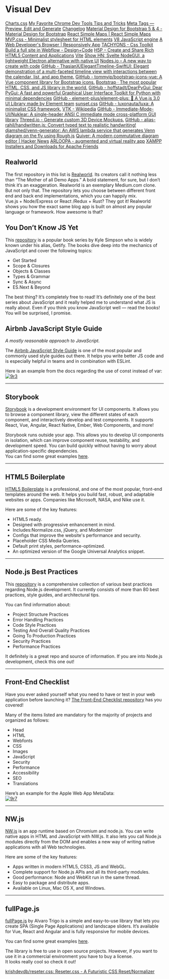 # Visual Dev

[Charts.css](https://news.ycombinator.com/item?id=26494819)
[My Favorite Chrome Dev Tools Tips and Tricks](https://www.freecodecamp.org/news/awesome-chrome-dev-tools-tips-and-tricks/)
[Meta Tags — Preview, Edit and Generate](https://metatags.io/)
[Changelog](https://www.changelog.site/)
[Material Design for Bootstrap 5 & 4 - Material Design for Bootstrap](https://mdbootstrap.com/)
[React Simple Maps | React Simple Maps](https://www.react-simple-maps.io/)
[MVP.css - Minimalist stylesheet for HTML elements](https://andybrewer.github.io/mvp/)
[V8 JavaScript engine](https://v8.dev/)
[A Web Developer's Browser | Responsively App](https://responsively.app/)
[TACHYONS - Css Toolkit](https://tachyons.io/)
[Build a full site in Webflow - Design+Code](https://designcode.io/webflow-course)
[H5P – Create and Share Rich HTML5 Content and Applications](https://h5p.org/)
[Vite](https://vitejs.dev)
[Show HN: Svelte NodeGUI, a lightweight Electron alternative with native UI](https://github.com/nodegui/svelte-nodegui)
[Nodes.io – A new way to create with code](https://news.ycombinator.com/item?id=26371818) 
[GitHub - ThasianX/ElegantTimeline-SwiftUI: Elegant demonstration of a multi-faceted timeline view with interactions between the calendar, list, and app theme.](https://github.com/ThasianX/ElegantTimeline-SwiftUI)
[GitHub - tommyip/bootstrap-icons-vue: A Vue component library for Bootstrap icons.](https://github.com/tommyip/bootstrap-icons-vue)
[Bootstrap · The most popular HTML, CSS, and JS library in the world.](https://getbootstrap.com/)
[GitHub - hoffstadt/DearPyGui: Dear PyGui: A fast and powerful Graphical User Interface Toolkit for Python with minimal dependencies](https://github.com/hoffstadt/DearPyGui)
[GitHub - element-plus/element-plus: 🎉 A Vue.js 3.0 UI Library made by Element team](https://github.com/element-plus/element-plus)
[sunset.css](https://sunsetcss.com/)
[GitHub - luxonauta/luxa: A minimalist CSS framework.](https://github.com/luxonauta/luxa)
[VTK - Wikipedia](https://en.wikipedia.org/wiki/VTK)
[GitHub - Immediate-Mode-UI/Nuklear: A single-header ANSI C immediate mode cross-platform GUI library](https://github.com/Immediate-Mode-UI/Nuklear?utm_source=tldrnewsletter)
[Threed.io - Generate custom 3D Device Mockups.](https://threed.io/)
[GitHub - alias-rahil/handwritten.js: Convert typed text to realistic handwriting!](https://github.com/alias-rahil/handwritten.js#README.md)
[djamshed/venn-generator: An AWS lambda service that generates Venn diagram on the fly using Rough.js](https://github.com/djamshed/venn-generator)
[Quiver: A modern commutative diagram editor | Hacker News](https://news.ycombinator.com/item?id=25213201)
[ARLOOPA - augmented and virtual reality app](https://app.arloopa.com/?utm_source=tldrnewsletter)
[XAMPP Installers and Downloads for Apache Friends](https://www.apachefriends.org/index.html)

## Realworld

The first repository in this list is [Realworld](https://github.com/gothinkster/realworld). Its creators call it nothing less than “The Mother of all Demo Apps.” A bold statement, for sure, but I don’t think it’s an exaggeration.
Realworld is an exemplary Medium.com clone. But not only that. The repository lets you choose between different front end and back end implementations, which you can happily mix.  
Vue.js + Node/Express or React /Redux + Rust? They got it!
Realworld shows you how the exact same blog app is built on almost any popular language or framework. How awesome is that?

## You Don’t Know JS Yet

This [repository](https://github.com/getify/You-Dont-Know-JS) is a popular book series by Kyle Simpson who is widely known under his alias, Getify. The books dive deep into the mechanics of JavaScript and cover the following topics:

*   Get Started
*   Scope & Closures
*   Objects & Classes
*   Types & Grammar
*   Sync & Async
*   ES.Next & Beyond

The best thing? It’s completely free to read! It’s definitely one of the best series about JavaScript and it really helped me to understand what JS is really about. Even if you think you know JavaScript well — read the books! You will be surprised, I promise.

## Airbnb JavaScript Style Guide

*A mostly reasonable approach to JavaScript.*

The [Airbnb JavaScript Style Guide](https://github.com/airbnb/javascript) is one of the most popular and commonly used style guides out there. It helps you write better JS code and is especially helpful in teams and in combination with ESLint.

Here is an example from the docs regarding the use of const instead of var:  
[![9r3](https://images.ctfassets.net/28643bqnqgzl/5bFaKGFLqoTqjWipBUKrAJ/8c7f7ab6cacb46451413b55d0854e625/9r3.PNG)](https://images.ctfassets.net/28643bqnqgzl/5bFaKGFLqoTqjWipBUKrAJ/8c7f7ab6cacb46451413b55d0854e625/9r3.PNG)

---

## Storybook

[Storybook](https://github.com/storybookjs/storybook) is a development environment for UI components. It allows you to browse a component library, view the different states of each component, and interactively develop and test components. It supports React, Vue, Angular, React Native, Ember, Web Components, and more!

Storybook runs outside your app. This allows you to develop UI components in isolation, which can improve component reuse, testability, and development speed. You can build quickly without having to worry about application-specific dependencies.  
You can find some great examples [here](https://storybook.js.org/docs/examples/).

---

## HTML5 Boilerplate

[HTML5 Boilerplate](https://github.com/h5bp/html5-boilerplate) is a professional, and one of the most popular, front-end templates around the web. It helps you build fast, robust, and adaptable websites or apps. Companies like Microsoft, NASA, and Nike use it.

Here are some of the key features:

*   HTML5 ready.
*   Designed with progressive enhancement in mind.
*   Includes:Normalize.css, jQuery, and Modernizer
*   Configs that improve the website's performance and security.
*   Placeholder CSS Media Queries.
*   Default print styles, performance-optimized.
*   An optimized version of the Google Universal Analytics snippet.

---

## Node.js Best Practices

This [repository](https://github.com/goldbergyoni/nodebestpractices) is a comprehensive collection of various best practices regarding Node.js development. It currently consists of more than 80 best practices, style guides, and architectural tips.

You can find information about:

*   Project Structure Practices
*   Error Handling Practices
*   Code Style Practices
*   Testing And Overall Quality Practices
*   Going To Production Practices
*   Security Practices
*   Performance Practices

It definitely is a great repo and source of information. If you are into Node.js development, check this one out!

---

## Front-End Checklist

Have you ever asked yourself what you need to have or test in your web application before launching it? [The Front-End Checklist repository](https://github.com/thedaviddias/Front-End-Checklist) has you covered!

Many of the items listed are mandatory for the majority of projects and organized as follows:

*   Head
*   HTML
*   Webfonts
*   CSS
*   Images
*   JavaScript
*   Security
*   Performance
*   Accessibility
*   SEO
*   Translations

Here’s an example for the Apple Web App MetaData:  
[![9r7](https://images.ctfassets.net/28643bqnqgzl/4GM5PKWMfNTnTUlLrQiQ0L/39858dcfe81d8bb256167c280f7b9039/9r7.PNG)](https://images.ctfassets.net/28643bqnqgzl/4GM5PKWMfNTnTUlLrQiQ0L/39858dcfe81d8bb256167c280f7b9039/9r7.PNG)

---

## NW.js

[NW.js](https://github.com/nwjs/nw.js) is an app runtime based on Chromium and node.js. You can write native apps in HTML and JavaScript with NW.js. It also lets you call Node.js modules directly from the DOM and enables a new way of writing native applications with all Web technologies.

Here are some of the key features:

*   Apps written in modern HTML5, CSS3, JS and WebGL.
*   Complete support for Node.js APIs and all its third-party modules.
*   Good performance: Node and WebKit run in the same thread.
*   Easy to package and distribute apps.
*   Available on Linux, Mac OS X, and Windows.

---
## fullPage.js

[fullPage.js](https://alvarotrigo.com/fullPage/#examples) by Alvaro Trigo is a simple and easy-to-use library that lets you create SPA (Single Page Applications) and landscape sliders. It’s available for Vue, React and Angular and is fully responsive for mobile devices.

You can find some great examples [here](https://alvarotrigo.com/fullPage/#examples).

The library is free to use in open source projects. However, if you want to use it in a commercial environment you have to buy a license.  
It looks really cool so check it out!


[krishdevdb/reseter.css: Reseter.css - A Futuristic CSS Reset/Normalizer](https://github.com/krishdevdb/reseter.css)
